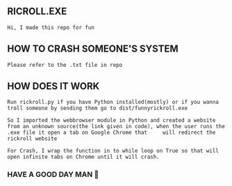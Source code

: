 ## RICROLL.EXE
    Hi, I made this repo for fun

## HOW TO CRASH SOMEONE'S SYSTEM
    Please refer to the .txt file in repo

## HOW DOES IT WORK
    Run rickroll.py if you have Python installed(mostly) or if you wanna troll someone by sending them go to dist/funnyrickroll.exe

    So I imported the webbrowser module in Python and created a website from an unknown source(the link given in code), when the user runs the .exe file it open a tab on Google Chrome that     will redirect the rickroll website

    For Crash, I wrap the function in to while loop on True so that will open infinite tabs on Chrome until it will crash.
    
### HAVE A GOOD DAY MAN 🙌
